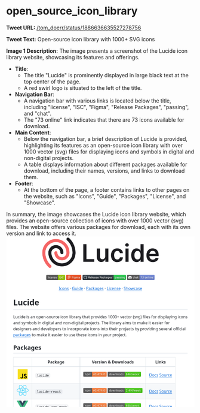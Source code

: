 # open_source_icon_library

**Tweet URL:** [/tom_doerr/status/1886636635527278756](/tom_doerr/status/1886636635527278756)

**Tweet Text:** Open-source icon library with 1000+ SVG icons

**Image 1 Description:** The image presents a screenshot of the Lucide icon library website, showcasing its features and offerings.

* **Title**: 
	+ The title "Lucide" is prominently displayed in large black text at the top center of the page.
	+ A red swirl logo is situated to the left of the title.
* **Navigation Bar**:
	+ A navigation bar with various links is located below the title, including "license", "ISC", "Figma", "Release Packages", "passing", and "chat".
	+ The "73 online" link indicates that there are 73 icons available for download.
* **Main Content**:
	+ Below the navigation bar, a brief description of Lucide is provided, highlighting its features as an open-source icon library with over 1000 vector (svg) files for displaying icons and symbols in digital and non-digital projects.
	+ A table displays information about different packages available for download, including their names, versions, and links to download them.
* **Footer**:
	+ At the bottom of the page, a footer contains links to other pages on the website, such as "Icons", "Guide", "Packages", "License", and "Showcase".

In summary, the image showcases the Lucide icon library website, which provides an open-source collection of icons with over 1000 vector (svg) files. The website offers various packages for download, each with its own version and link to access it.
![Image 1](./image_1.jpg)
